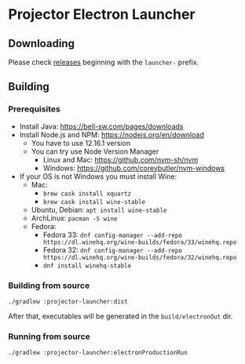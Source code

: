 # Projector Electron Launcher
## Downloading
Please check [releases](https://github.com/JetBrains/projector-client/releases) beginning with the `launcher-` prefix.
 
## Building
### Prerequisites
- Install Java: <https://bell-sw.com/pages/downloads>
- Install Node.js and NPM: <https://nodejs.org/en/download>
    - You have to use 12.16.1 version
    - You can try use Node Version Manager
        - Linux and Mac: <https://github.com/nvm-sh/nvm>
        - Windows: <https://github.com/coreybutler/nvm-windows>
- If your OS is not Windows you must install Wine:
    - Mac: 
        - `brew cask install xquartz`
        - `brew cask install wine-stable`
    - Ubuntu, Debian: `apt install wine-stable`
    - ArchLinux: `pacman -S wine`
    - Fedora:
        - Fedora 33: `dnf config-manager --add-repo https://dl.winehq.org/wine-builds/fedora/33/winehq.repo`
        - Fedora 32: `dnf config-manager --add-repo https://dl.winehq.org/wine-builds/fedora/32/winehq.repo`
        - `dnf install winehq-stable` 

### Building from source
```shell script
./gradlew :projector-launcher:dist
```

After that, executables will be generated in the `build/electronOut` dir.

### Running from source
```shell script
./gradlew :projector-launcher:electronProductionRun
```
